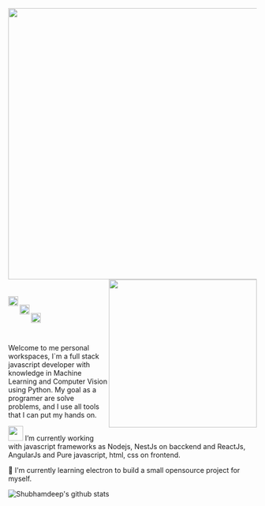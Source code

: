 
<img align="left" src="https://pm1.narvii.com/6862/4494394a228b98ff79d4a66aef4a9cd3363c37ear1-1500-500v2_hq.jpg" width="550px">
<img align="right" src="https://i.pinimg.com/originals/ee/40/77/ee4077eb97edeba392079bfdae313ebe.gif" width="300px">
<br><br>
<a href="https://www.linkedin.com/in/jarndev/">
  <img align="left" alt="Alfredo Neto | Linkedin" width="20px" src="https://github.com/TheDudeThatCode/TheDudeThatCode/blob/master/Assets/Linkedin.svg" />
</a>
<br>
<a href="https://twitter.com/JarnDev">
  <img align="left" alt="Alfredo Neto | Twitter" width="20px" src="https://github.com/TheDudeThatCode/TheDudeThatCode/blob/master/Assets/Twitter.svg" />
</a>
<br>
<a href="mailto:jarn.dev@gmail.com">
  <img align="left" alt="Alfredo Neto | Gmail" width="20px" src="https://github.com/TheDudeThatCode/TheDudeThatCode/blob/master/Assets/Gmail.svg" />
</a>

<br><br>



<!--
**JarnDev/JarnDev** is a ✨ _special_ ✨ repository because its `README.md` (this file) appears on your GitHub profile.

Here are some ideas to get you started:

- 🔭 I’m currently working on ...
- 🌱 I’m currently learning ...
- 👯 I’m looking to collaborate on ...
- 🤔 I’m looking for help with ...
- 💬 Ask me about ...
- 📫 How to reach me: ...
- 😄 Pronouns: ...
- ⚡ Fun fact: ...
-->

Welcome to me personal workspaces, I`m a full stack javascript developer with knowledge in Machine Learning and Computer Vision using Python. My goal as a programer are solve problems, and I use all tools that I can put my hands on.

<img src="https://github.com/TheDudeThatCode/TheDudeThatCode/blob/master/Assets/Developer.gif" width="30px"> I’m currently working with javascript frameworks as Nodejs, NestJs on bacckend and ReactJs, AngularJs and Pure javascript, html, css on frontend.

:book: I'm currently learning electron to build a small opensource project for myself.

![Shubhamdeep's github stats](https://github-readme-stats.vercel.app/api?username=JarnDev&show_icons=true&hide_border=true&hide=["stars","prs"])
